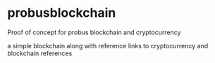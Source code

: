 # probusblockchain
Proof of concept for probus blockchain and cryptocurrency

a simple blockchain along with reference links to cryptocurrency and blockchain references
